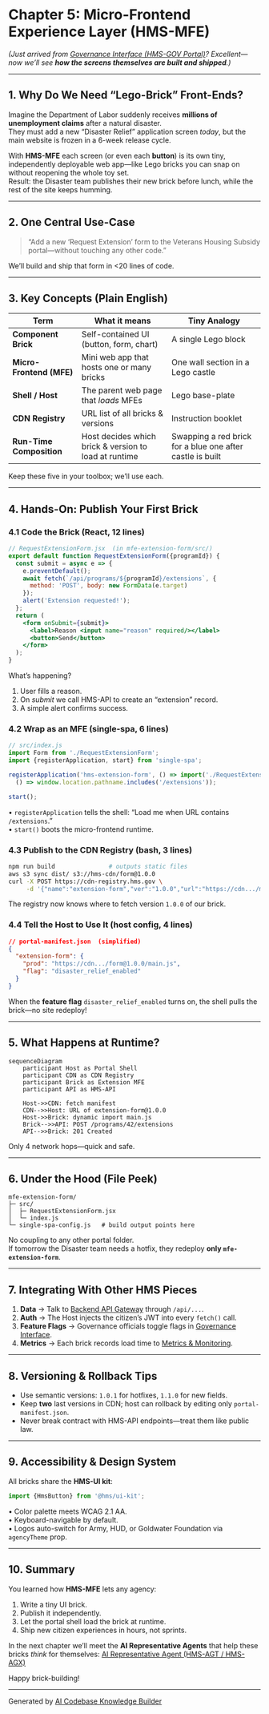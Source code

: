 # Chapter 5: Micro-Frontend Experience Layer (HMS-MFE)

*(Just arrived from [Governance Interface (HMS-GOV Portal)](04_governance_interface__hms_gov_portal__.md)? Excellent—now we’ll see **how the screens themselves are built and shipped**.)*

---

## 1. Why Do We Need “Lego-Brick” Front-Ends?

Imagine the Department of Labor suddenly receives **millions of unemployment claims** after a natural disaster.  
They must add a new “Disaster Relief” application screen *today*, but the main website is frozen in a 6-week release cycle.

With **HMS-MFE** each screen (or even each **button**) is its own tiny, independently deployable web app—like Lego bricks you can snap on without reopening the whole toy set.  
Result: the Disaster team publishes their new brick before lunch, while the rest of the site keeps humming.

---

## 2. One Central Use-Case

> “Add a new ‘Request Extension’ form to the Veterans Housing Subsidy portal—without touching any other code.”

We’ll build and ship that form in <20 lines of code.

---

## 3. Key Concepts (Plain English)

| Term | What it means | Tiny Analogy |
|------|---------------|--------------|
| **Component Brick** | Self-contained UI (button, form, chart) | A single Lego block |
| **Micro-Frontend (MFE)** | Mini web app that hosts one or many bricks | One wall section in a Lego castle |
| **Shell / Host** | The parent web page that *loads* MFEs | Lego base-plate |
| **CDN Registry** | URL list of all bricks & versions | Instruction booklet |
| **Run-Time Composition** | Host decides which brick & version to load at runtime | Swapping a red brick for a blue one after castle is built |

Keep these five in your toolbox; we’ll use each.

---

## 4. Hands-On: Publish Your First Brick

### 4.1 Code the Brick (React, 12 lines)

```jsx
// RequestExtensionForm.jsx  (in mfe-extension-form/src/)
export default function RequestExtensionForm({programId}) {
  const submit = async e => {
    e.preventDefault();
    await fetch(`/api/programs/${programId}/extensions`, {
      method: 'POST', body: new FormData(e.target)
    });
    alert('Extension requested!');
  };
  return (
    <form onSubmit={submit}>
      <label>Reason <input name="reason" required/></label>
      <button>Send</button>
    </form>
  );
}
```

What’s happening?  
1. User fills a reason.  
2. On *submit* we call HMS-API to create an “extension” record.  
3. A simple alert confirms success.

### 4.2 Wrap as an MFE (single-spa, 6 lines)

```js
// src/index.js
import Form from './RequestExtensionForm';
import {registerApplication, start} from 'single-spa';

registerApplication('hms-extension-form', () => import('./RequestExtensionForm'), 
  () => window.location.pathname.includes('/extensions'));

start();
```

• `registerApplication` tells the shell: “Load me when URL contains `/extensions`.”  
• `start()` boots the micro-frontend runtime.

### 4.3 Publish to the CDN Registry (bash, 3 lines)

```bash
npm run build               # outputs static files
aws s3 sync dist/ s3://hms-cdn/form@1.0.0
curl -X POST https://cdn-registry.hms.gov \
     -d '{"name":"extension-form","ver":"1.0.0","url":"https://cdn.../main.js"}'
```

The registry now knows where to fetch version `1.0.0` of our brick.

### 4.4 Tell the Host to Use It (host config, 4 lines)

```json
// portal-manifest.json  (simplified)
{
  "extension-form": {
    "prod": "https://cdn.../form@1.0.0/main.js",
    "flag": "disaster_relief_enabled"
  }
}
```

When the **feature flag** `disaster_relief_enabled` turns on, the shell pulls the brick—no site redeploy!

---

## 5. What Happens at Runtime?

```mermaid
sequenceDiagram
    participant Host as Portal Shell
    participant CDN as CDN Registry
    participant Brick as Extension MFE
    participant API as HMS-API

    Host->>CDN: fetch manifest
    CDN-->>Host: URL of extension-form@1.0.0
    Host->>Brick: dynamic import main.js
    Brick-->>API: POST /programs/42/extensions
    API-->>Brick: 201 Created
```

Only 4 network hops—quick and safe.

---

## 6. Under the Hood (File Peek)

```
mfe-extension-form/
├─ src/
│  ├─ RequestExtensionForm.jsx
│  └─ index.js
└─ single-spa-config.js   # build output points here
```

No coupling to any other portal folder.  
If tomorrow the Disaster team needs a hotfix, they redeploy **only `mfe-extension-form`**.

---

## 7. Integrating With Other HMS Pieces

1. **Data** → Talk to [Backend API Gateway](03_backend_api_gateway__hms_api___hms_svc__.md) through `/api/...`.  
2. **Auth** → The Host injects the citizen’s JWT into every `fetch()` call.  
3. **Feature Flags** → Governance officials toggle flags in [Governance Interface](04_governance_interface__hms_gov_portal__.md).  
4. **Metrics** → Each brick records load time to [Metrics & Monitoring](12_metrics___monitoring__hms_ops__.md).

---

## 8. Versioning & Rollback Tips

* Use semantic versions: `1.0.1` for hotfixes, `1.1.0` for new fields.  
* Keep **two** last versions in CDN; host can rollback by editing only `portal-manifest.json`.  
* Never break contract with HMS-API endpoints—treat them like public law.

---

## 9. Accessibility & Design System

All bricks share the **HMS-UI kit**:

```js
import {HmsButton} from '@hms/ui-kit';
```

• Color palette meets WCAG 2.1 AA.  
• Keyboard-navigable by default.  
• Logos auto-switch for Army, HUD, or Goldwater Foundation via `agencyTheme` prop.

---

## 10. Summary

You learned how **HMS-MFE** lets any agency:

1. Write a tiny UI brick.  
2. Publish it independently.  
3. Let the portal shell load the brick at runtime.  
4. Ship new citizen experiences in hours, not sprints.

In the next chapter we’ll meet the **AI Representative Agents** that help these bricks *think* for themselves: [AI Representative Agent (HMS-AGT / HMS-AGX)](06_ai_representative_agent__hms_agt___hms_agx__.md)

Happy brick-building!

---

Generated by [AI Codebase Knowledge Builder](https://github.com/The-Pocket/Tutorial-Codebase-Knowledge)